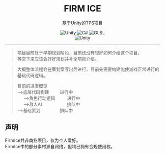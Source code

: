 <div align = "center">

<h1>FIRM ICE</h1>
基于Unity的TPS项目

![Unity](https://img.shields.io/badge/Unity-000000.svg?style=flat-square&logo=unity&logoColor=white)
![C#](https://img.shields.io/badge/C%20Sharp-512BD4.svg?style=flat-square&logo=csharp&logoColor=white)
![GLSL](https://img.shields.io/badge/GLSL-5586A4.svg?style=flat-square&logo=opengl&logoColor=white)<br>
![Unity](https://img.shields.io/badge/Unity-2023.3.0a18-black?style=flat-square&logo=unity)
</div>

---
>项目目前处于早期规划阶段，目前还没有想好如何介绍这个项目。<br>
>等空下来应该会好好规划并补全项目介绍。<br>

>大概整体流程会在策划案写出后进行，目前先需要构建能使游戏正常进行的基础代码逻辑。

>目前的进度概览<br>
-->底层代码构建 &emsp;&emsp; 进行中<br>
&nbsp;&nbsp;&nbsp;&nbsp;&nbsp;-->角色行动逻辑 &nbsp;&emsp;&emsp; 进行中<br>
&nbsp;&nbsp;&nbsp;&nbsp;&nbsp;-->敌人AI &nbsp;&emsp;&emsp;&emsp;&emsp;&emsp; 排队中<br>
-->基础策划&emsp;&emsp;&emsp;&emsp;&nbsp; 排队中  
                

## 声明
FirmIce并非商业项目，仅为个人爱好。<br>
FirmIce中的部分素材源自网络，但均已拥有合规使用权。
